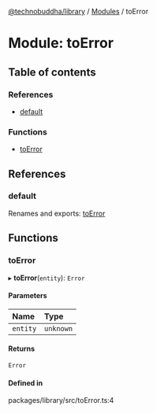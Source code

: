 [@technobuddha/library](../../README.md) / [Modules](../Modules.md) / toError

# Module: toError

## Table of contents

### References

- [default](toError.md#default)

### Functions

- [toError](toError.md#toerror)

## References

### default

Renames and exports: [toError](toError.md#toerror)

## Functions

### toError

▸ **toError**(`entity`): `Error`

#### Parameters

| Name | Type |
| :------ | :------ |
| `entity` | `unknown` |

#### Returns

`Error`

#### Defined in

packages/library/src/toError.ts:4
